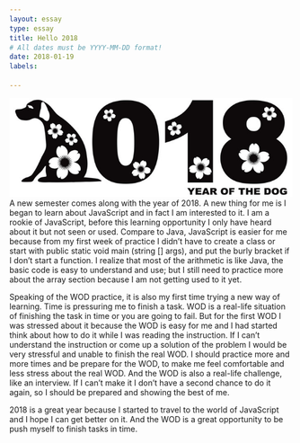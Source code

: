 ```yaml
---
layout: essay
type: essay
title: Hello 2018
# All dates must be YYYY-MM-DD format!
date: 2018-01-19
labels:

---
```

<img class=" image" src="../images/2018.jpg">
  A new semester comes along with the year of 2018. A new thing for me is I began to learn about JavaScript and in fact I am interested to it. I am a rookie of JavaScript, before this learning opportunity I only have heard about it but not seen or used. Compare to Java, JavaScript is easier for me because from my first week of practice I didn’t have to create a class or start with public static void main (string [] args), and put the burly bracket if I don’t start a function. I realize that most of the arithmetic is like Java, the basic code is easy to understand and use; but I still need to practice more about the array section because I am not getting used to it yet. 
	
  
  
  
  Speaking of the WOD practice, it is also my first time trying a new way of learning. Time is pressuring me to finish a task. WOD is a real-life situation of finishing the task in time or you are going to fail. But for the first WOD I was stressed about it because the WOD is easy for me and I had started think about how to do it while I was reading the instruction. If I can’t understand the instruction or come up a solution of the problem I would be very stressful and unable to finish the real WOD. I should practice more and more times and be prepare for the WOD, to make me feel comfortable and less stress about the real WOD. And the WOD is also a real-life challenge, like an interview. If I can’t make it I don’t have a second chance to do it again, so I should be prepared and showing the best of me.   
	
  
  
  
  
  2018 is a great year because I started to travel to the world of JavaScript and I hope I can get better on it. And the WOD is a great opportunity to be push myself to finish tasks in time. 
